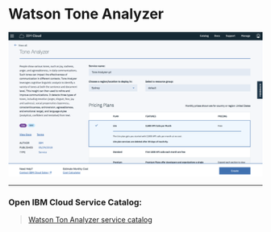 # Watson Tone Analyzer

![](../img/tone-analyzer-catalog.png)

<hr>

### Open IBM Cloud Service Catalog:

> [Watson Ton Analyzer service catalog](https://console.bluemix.net/catalog/services/tone-analyzer)
